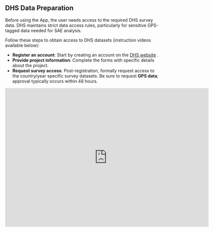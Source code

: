 
## DHS Data Preparation

Before using the App, the user needs access to the required DHS survey data. DHS maintains strict data access rules, particularly for sensitive GPS-tagged data needed for SAE analysis.

Follow these steps to obtain access to DHS datasets (instruction videos available below):

- **Register an account**: Start by creating an account on the <a href="https://dhsprogram.com/Data/" target="_blank">DHS website</a> .
- **Provide project information**: Complete the forms with specific details about the project.
- **Request survey access**: Post-registration, formally request access to the country/year specific survey datasets. Be sure to request **GPS data**; approval typically occurs within 48 hours.

<div class="video-wrapper">
<iframe width="660" height="450" src="https://www.youtube.com/embed/VoXUXoRmHns?si=RKYqHhDg0uMw_DP8" title="YouTube video player" frameborder="0" allow="accelerometer; autoplay; clipboard-write; encrypted-media; gyroscope; picture-in-picture; web-share" referrerpolicy="strict-origin-when-cross-origin" allowfullscreen>
</iframe>
</div>

<!-- <iframe src="https://www.youtube.com/watch?v=iV2gBOHhggs" allowfullscreen></iframe> -->
